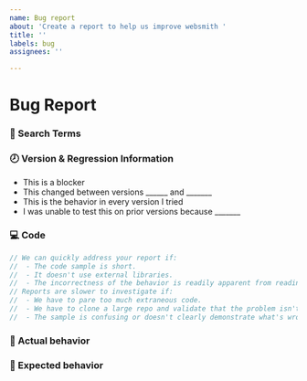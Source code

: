 ```yaml
---
name: Bug report
about: 'Create a report to help us improve websmith '
title: ''
labels: bug
assignees: ''

---
```


# Bug Report

<!--
  Please fill in a reproducible description, including preconditions.
-->

### 🔎 Search Terms

<!--
  What search terms did you use when trying to find an existing bug report?
  List them here so people in the future can find this one more easily.
-->

### 🕗 Version & Regression Information

<!-- When did you start seeing this bug occur?

Please keep and fill in the line that best applies:
-->
- This is a blocker
- This changed between versions ______ and _______
- This is the behavior in every version I tried
- I was unable to test this on prior versions because _______

### 💻 Code

<!-- Please post the relevant code sample here as well-->
```ts
// We can quickly address your report if:
//  - The code sample is short.
//  - It doesn't use external libraries.
//  - The incorrectness of the behavior is readily apparent from reading the sample.
// Reports are slower to investigate if:
//  - We have to pare too much extraneous code.
//  - We have to clone a large repo and validate that the problem isn't elsewhere.
//  - The sample is confusing or doesn't clearly demonstrate what's wrong.
```

### 🙁 Actual behavior

<!-- What happened, and why it was wrong -->

### 🙂 Expected behavior

<!-- What you expected to happen instead, and why -->
